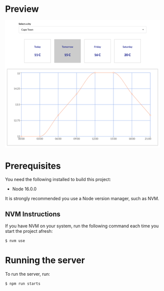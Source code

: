 # Preview

<img src="src/assets/images/preview.png" alt="App Preview"/>

# Prerequisites

You need the following installed to build this project:

- Node 16.0.0

It is strongly recommended you use a Node version manager, such as NVM.

## NVM Instructions

If you have NVM on your system, run the following command each time you start the project afresh:

```
$ nvm use
```

# Running the server

To run the server, run:

```
$ npm run starts
```
